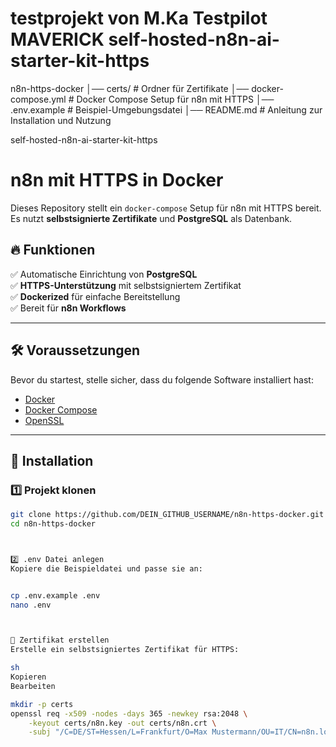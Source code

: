 # testprojekt von M.Ka Testpilot MAVERICK self-hosted-n8n-ai-starter-kit-https

n8n-https-docker
│── certs/                 # Ordner für Zertifikate
│── docker-compose.yml      # Docker Compose Setup für n8n mit HTTPS
│── .env.example            # Beispiel-Umgebungsdatei
│── README.md               # Anleitung zur Installation und Nutzung


self-hosted-n8n-ai-starter-kit-https

# n8n mit HTTPS in Docker

Dieses Repository stellt ein `docker-compose` Setup für n8n mit HTTPS bereit. Es nutzt **selbstsignierte Zertifikate** und **PostgreSQL** als Datenbank.

## 🔥 Funktionen
✅ Automatische Einrichtung von **PostgreSQL**  
✅ **HTTPS-Unterstützung** mit selbstsigniertem Zertifikat  
✅ **Dockerized** für einfache Bereitstellung  
✅ Bereit für **n8n Workflows**  

---

## 🛠 Voraussetzungen

Bevor du startest, stelle sicher, dass du folgende Software installiert hast:

- [Docker](https://docs.docker.com/get-docker/)
- [Docker Compose](https://docs.docker.com/compose/)
- [OpenSSL](https://www.openssl.org/)

---

## 📌 Installation

### 1️⃣ **Projekt klonen**
```sh
git clone https://github.com/DEIN_GITHUB_USERNAME/n8n-https-docker.git
cd n8n-https-docker



2️⃣ .env Datei anlegen
Kopiere die Beispieldatei und passe sie an:


cp .env.example .env
nano .env



🔐 Zertifikat erstellen
Erstelle ein selbstsigniertes Zertifikat für HTTPS:

sh
Kopieren
Bearbeiten

mkdir -p certs
openssl req -x509 -nodes -days 365 -newkey rsa:2048 \
    -keyout certs/n8n.key -out certs/n8n.crt \
    -subj "/C=DE/ST=Hessen/L=Frankfurt/O=Max Mustermann/OU=IT/CN=n8n.local"

